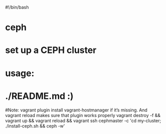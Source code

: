 #!/bin/bash
# ceph
# set up a CEPH cluster
# usage:
# ./README.md :)
#Note: vagrant plugin install vagrant-hostmanager if it’s missing. And vagrant reload makes sure that plugin works properly
vagrant destroy -f && vagrant up && vagrant reload && vagrant ssh cephmaster -c 'cd my-cluster; ./install-ceph.sh && ceph -w'

